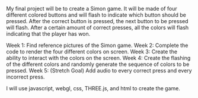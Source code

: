 My final project will be to create a Simon game. 
It will be made of four different colored buttons and will flash to indicate which button should be pressed. 
After the correct button is pressed, the next button to be pressed will flash. 
After a certain amount of correct presses, all the colors will flash indicating that the player has won.

Week 1:
Find reference pictures of the Simon game.
Week 2:
Complete the code to render the four different colors on screen.
Week 3:
Create the ability to interact with the colors on the screen.
Week 4:
Create the flashing of the different colors and randomly generate the sequence of colors to be pressed.
Week 5: (Stretch Goal)
Add audio to every correct press and every incorrect press.

I will use javascript, webgl, css, THREE.js, and html to create the game.
